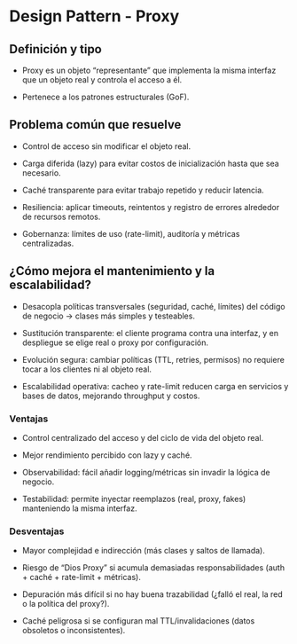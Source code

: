 # Design Pattern - Proxy

## Definición y tipo

* Proxy es un objeto “representante” que implementa la misma interfaz que un objeto real y controla el acceso a él.

* Pertenece a los patrones estructurales (GoF).

## Problema común que resuelve

* Control de acceso sin modificar el objeto real.

* Carga diferida (lazy) para evitar costos de inicialización hasta que sea necesario.

* Caché transparente para evitar trabajo repetido y reducir latencia.

* Resiliencia: aplicar timeouts, reintentos y registro de errores alrededor de recursos remotos.

* Gobernanza: límites de uso (rate-limit), auditoría y métricas centralizadas.

## ¿Cómo mejora el mantenimiento y la escalabilidad?

* Desacopla políticas transversales (seguridad, caché, límites) del código de negocio → clases más simples y testeables.

* Sustitución transparente: el cliente programa contra una interfaz, y en despliegue se elige real o proxy por configuración.

* Evolución segura: cambiar políticas (TTL, retries, permisos) no requiere tocar a los clientes ni al objeto real.

* Escalabilidad operativa: cacheo y rate-limit reducen carga en servicios y bases de datos, mejorando throughput y costos.

### Ventajas

* Control centralizado del acceso y del ciclo de vida del objeto real.

* Mejor rendimiento percibido con lazy y caché.

* Observabilidad: fácil añadir logging/métricas sin invadir la lógica de negocio.

* Testabilidad: permite inyectar reemplazos (real, proxy, fakes) manteniendo la misma interfaz.

### Desventajas

* Mayor complejidad e indirección (más clases y saltos de llamada).

* Riesgo de “Dios Proxy” si acumula demasiadas responsabilidades (auth + caché + rate-limit + métricas).

* Depuración más difícil si no hay buena trazabilidad (¿falló el real, la red o la política del proxy?).

* Caché peligrosa si se configuran mal TTL/invalidaciones (datos obsoletos o inconsistentes).